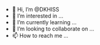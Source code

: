 - 👋 Hi, I’m @DKHISS
- 👀 I’m interested in ...
- 🌱 I’m currently learning ...
- 💞️ I’m looking to collaborate on ...
- 📫 How to reach me ...

<!---
DKHISS/DKHISS is a ✨ special ✨ repository because its `README.md` (this file) appears on your GitHub profile.
You can click the Preview link to take a look at your changes.
--->
